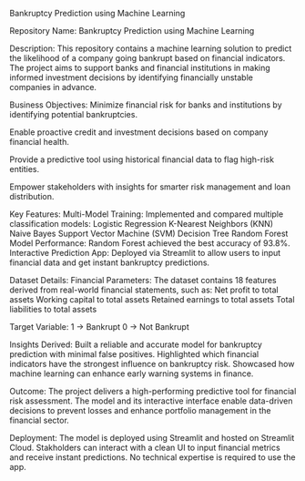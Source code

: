 Bankruptcy Prediction using Machine Learning

Repository Name: Bankruptcy Prediction using Machine Learning

Description:
This repository contains a machine learning solution to predict the likelihood of a company going bankrupt based on financial indicators. The project aims to support banks and financial institutions in making informed investment decisions by identifying financially unstable companies in advance.

Business Objectives:
Minimize financial risk for banks and institutions by identifying potential bankruptcies.

Enable proactive credit and investment decisions based on company financial health.

Provide a predictive tool using historical financial data to flag high-risk entities.

Empower stakeholders with insights for smarter risk management and loan distribution.

Key Features:
Multi-Model Training: Implemented and compared multiple classification models:
Logistic Regression
K-Nearest Neighbors (KNN)
Naive Bayes
Support Vector Machine (SVM)
Decision Tree
Random Forest
Model Performance:
Random Forest achieved the best accuracy of 93.8%.
Interactive Prediction App: Deployed via Streamlit to allow users to input financial data and get instant bankruptcy predictions.

Dataset Details:
Financial Parameters:
The dataset contains 18 features derived from real-world financial statements, such as:
Net profit to total assets
Working capital to total assets
Retained earnings to total assets
Total liabilities to total assets

Target Variable:
1 → Bankrupt
0 → Not Bankrupt

Insights Derived:
Built a reliable and accurate model for bankruptcy prediction with minimal false positives.
Highlighted which financial indicators have the strongest influence on bankruptcy risk.
Showcased how machine learning can enhance early warning systems in finance.

Outcome:
The project delivers a high-performing predictive tool for financial risk assessment.
The model and its interactive interface enable data-driven decisions to prevent losses and enhance portfolio management in the financial sector.

Deployment:
The model is deployed using Streamlit and hosted on Streamlit Cloud.
Stakholders can interact with a clean UI to input financial metrics and receive instant predictions.
No technical expertise is required to use the app.
